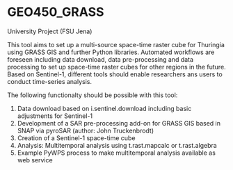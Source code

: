 # GEO450_GRASS
University Project (FSU Jena)

This tool aims to set up a multi-source space-time raster cube for Thuringia using GRASS GIS and further Python libraries. Automated workflows are foreseen including data download, data pre-processing and data processing to set up space-time raster cubes for other regions in the future. Based on Sentinel-1, different tools should enable researchers ans users to conduct time-series analysis. 

The following functionalty should be possible with this tool:
1) Data download based on i.sentinel.download including basic adjustments for Sentinel-1
2) Development of a SAR pre-processing add-on for GRASS GIS based in SNAP via pyroSAR (author: John Truckenbrodt)
3) Creation of a Sentinel-1 space-time cube
4) Analysis: Multitemporal analysis using t.rast.mapcalc or t.rast.algebra
5) Example PyWPS process to make multitemporal analysis available as web service
